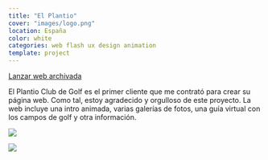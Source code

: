 ```yaml
---
title: "El Plantio"
cover: "images/logo.png"
location: España
color: white
categories: web flash ux design animation
template: project
---
```


<p class="align-center">
<a class="btn external" role="button" href="http://work.joanmira.com/webs/elplantio/" target="_blank">Lanzar web archivada</a>
</p>

El Plantio Club de Golf es el primer cliente que me contrató para crear su página web. Como tal, estoy agradecido y orgulloso de este proyecto. La web incluye una intro animada, varias galerías de fotos, una guía virtual con los campos de golf y otra información.

![](/work/elplantio/images/2.jpg)

![](/work/elplantio/images/1.png)
